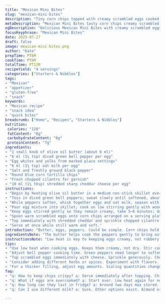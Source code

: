 ```yaml
---
title: "Mexican Mini Bites"
slug: "mexican-mini-bites"
description: "Tiny corn chips topped with creamy scrambled eggs cooked with diced bell peppers and a touch of milk. Finished with shredded cheddar cheese and a sprinkle of fresh cilantro. Butter melts in the pan, eggs stay soft, mild spices. Quick snack or starter. No nuts, gluten-free, no eggs in base ingredients, but eggs are used in topping."
metaDescription: "Mexican Mini Bites tasty corn chips creamy scrambled eggs with bell peppers. Quick snack or starter. Gluten-free. Perfect for sharing."
ogDescription: "Delicious Mexican Mini Bites with creamy scrambled eggs on crunchy corn chips. Fast to prepare and great for a quick snack or appetizer."
focusKeyphrase: "Mexican Mini Bites"
date: 2025-07-27
draft: false
image: mexican-mini-bites.png
author: "Kate"
prepTime: PT6M
cookTime: PT6M
totalTime: PT12M
recipeYield: "4 servings"
categories: ["Starters & Nibbles"]
tags:
- "Mexican"
- "appetizer"
- "gluten-free"
- "snack"
keywords:
- "Mexican recipe"
- "snack idea"
- "quick bites"
breadcrumb: ["Home", "Recipes", "Starters & Nibbles"]
nutrition: 
 calories: "120"
 fatContent: "8g"
 carbohydrateContent: "6g"
 proteinContent: "7g"
ingredients:
- "1 small knob of olive oil butter (about 6 ml)"
- "6 ml (1¼ tsp) diced green bell pepper per egg"
- "Egg whites and yolks from marked place settings"
- "6 ml (1¼ tsp) oat milk per egg"
- "Salt and freshly ground black pepper"
- "Round blue corn tortilla chips"
- "Fresh chopped cilantro for garnish"
- "18 ml (1¼ tbsp) shredded sharp cheddar cheese per egg"
instructions:
- "Begin by heating olive oil butter in a medium non-stick skillet over low heat."
- "Toss in diced green bell peppers; sweat slowly until softened, about 4 minutes."
- "While peppers soften, whisk together eggs and oat milk, season with salt and pepper."
- "Pour egg mixture into skillet; cook on low stirring gently with wooden spoon."
- "Keep eggs stirred gently so they remain creamy, take 5–6 minutes; do not overcook."
- "Spoon warm scrambled eggs onto corn chips arranged on a serving plate."
- "Top immediately with shredded cheddar and sprinkle chopped cilantro over all."
- "Serve at once while still warm and soft."
introduction: "Butter, eggs, peppers. Could be simple. Corn chips hold the mix, a little crunch with the creamy mix. Cheddar melts into the warm eggs, cilantro cuts through the richness. Quick. Bright. The bell pepper switch to green brings a fresh, slightly bitter edge. Oat milk swirls in instead of cow milk — creamy with a nudge of sweetness. No nuts, no gluten, still full of simple flavor. Easy to adapt, change cheese or herbs; always quick, always tasty little bites to pop. Unexpected. Fast. Good for sharing quick appetites or a nibble alongside drinks or a salad."
ingredientsNote: "The butter helps cook the peppers gently to bring out a mellow sweetness. Green bell peppers replace the usual red for a twist — more herbaceous, less sweet. Using oat milk keeps it dairy-friendly and adds a subtle creamy texture without changing color or taste drastically. The choice of cheddar adds a sharp tang that holds up on the corn chips better than mozzarella does here — providing a bold contrast. Fresh cilantro instead of parsley veers the flavor toward Mexican herbs, fits the corn chip theme. Scaling cheese and milk amounts keeps the eggs soft but flavorful."
instructionsNote: "Low heat is key to keeping eggs creamy, not rubbery or dry. Stirring slowly and constantly helps create texture without burning the bottom. Let peppers soften fully before adding eggs; crunch ruins the mouthfeel. The sprinkle of cheese should be generous but balanced; it melts on the warm eggs rather than baking on top, so add right before serving. Serve immediately so chips stay crisp, eggs stay warm. Switching the bell pepper color requires a second to adjust cooking time slightly as green peppers need more time to soften gently. The butter should foam but never brown — just melt and coat the pan."
tips:
- "Use low heat when cooking eggs. Keeps them creamy, not dry. Stir constantly, gentle motions. Scramble slowly to avoid rubbery texture. Patience needed."
- "Adjust bell pepper cooking time. Green peppers need longer to soften. Don't rush this step. Crunchy peppers ruin mouthfeel. Butter must melt only, no browning."
- "Top scrambled eggs immediately with cheese. Sprinkle generously. Cheese melts into the warm eggs, not on top. Serve right away for best flavor."
- "Consider adding different herbs or spices. Experiment with flavors. Options could enhance taste. Use your favorite cheese too. Cheddar versus mozzarella."
- "For a thicker filling, adjust egg amounts. Scaling quantities changes texture. Use more egg whites to lighten. Keep egg yolks for richness."
faq:
- "q: How to keep chips crispy? a: Serve immediately after topping. Chips get soggy if sit. Set up right before serving. Avoid stacking. Space them out."
- "q: What if eggs are overcooked? a: Start over. Low heat again for next time. Mistake happens. Scrambled eggs need gentle handling, which helps."
- "q: How long can they last in fridge? a: Around two days max stored. Place in airtight container. Reheat gently, or serve cold."
- "q: Can I use different milk? a: Sure. Other options exist. Almond or soy milk, alternative. Just watch what you choose. Substituting may change flavor."

---
```

